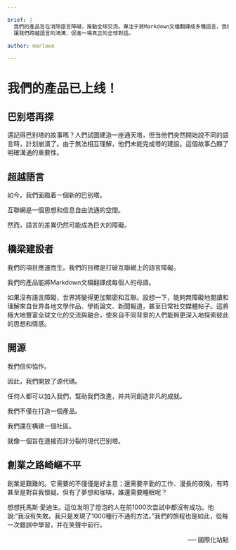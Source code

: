 ```yaml
---

brief: |
  我們的產品旨在消除語言障礙，推動全球交流。專注于將Markdown文檔翻譯成多種語言，我們致力于讓內容對所有人觸手可及，無論他們的母語是什么。無論是文學作品、學術論文還是社交媒體帖子，我們的工具都能幫助不同文化背景的人們更輕松地溝通和理解。
  讓我們跨越語言的鴻溝，促進一場真正的全球對話。

author: marlowe

---
```


# 我們的產品已上线！

## 巴别塔再探

還記得巴别塔的故事嗎？人們試圖建造一座通天塔，但当他們突然開始說不同的語言時，計划崩潰了。由于無法相互理解，他們未能完成塔的建設。這個故事凸顯了明確溝通的重要性。

## 超越語言

如今，我們面臨着一個新的巴别塔。

互聯網是一個思想和信息自由流通的空間。

然而，語言的差異仍然可能成為巨大的障礙。

## 橋梁建設者

我們的項目應運而生。我們的目標是打破互聯網上的語言障礙。

我們的產品能將Markdown文檔翻譯成每個人的母語。

如果沒有語言障礙，世界將變得更加緊密和互聯。設想一下，能夠無障礙地閱讀和理解來自世界各地文學作品、學術論文、新聞報道，甚至日常社交媒體帖子。這將極大地豐富全球文化的交流與融合，使來自不同背景的人們能夠更深入地探索彼此的思想和情感。

## 開源

我們信仰協作。

因此，我們開放了源代碼。

任何人都可以加入我們，幫助我們改進，并共同創造非凡的成就。

我們不僅在打造一個產品。

我們還在構建一個社區。

就像一個旨在連接而非分裂的現代巴别塔。

## 創業之路崎嶇不平

創業是艱難的。它需要的不僅僅是好主意；還需要辛勤的工作、漫長的夜晚，有時甚至是對自我懷疑。但有了夢想和咖啡，誰還需要睡眠呢？

想想托馬斯·愛迪生。這位发明了燈泡的人在前1000次尝試中都沒有成功。他說:“我沒有失敗。我只是发現了1000種行不通的方法。”我們的旅程也是如此，從每一次錯誤中學習，并在笑聲中前行。

<p style="text-align:right">── 國際化站點</p>